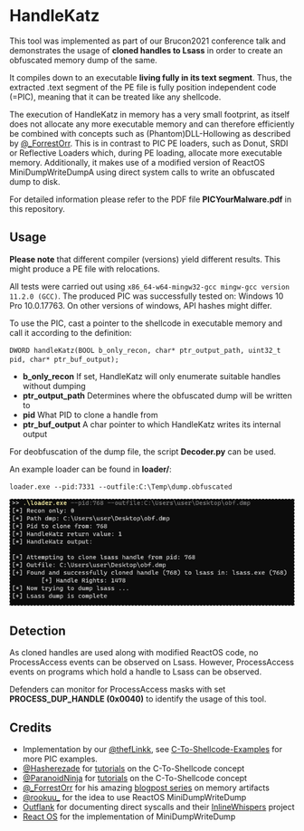 # HandleKatz

This tool was implemented as part of our Brucon2021 conference talk and demonstrates the usage of **cloned handles to Lsass** in order to create an obfuscated memory dump of the same.

It compiles down to an executable **living fully in its text segment**. Thus, the extracted .text segment of the PE file is fully position independent code (=PIC), meaning that it can be treated like any shellcode.

The execution of HandleKatz in memory has a very small footprint, as itself does not allocate any more executable memory and can therefore efficiently be combined with concepts such as (Phantom)DLL-Hollowing as described by [@_ForrestOrr](https://www.forrest-orr.net/post/malicious-memory-artifacts-part-i-dll-hollowing). This is in contrast to PIC PE loaders, such as Donut, SRDI or Reflective Loaders which, during PE loading, allocate more executable memory.
Additionally, it makes use of a modified version of ReactOS MiniDumpWriteDumpA using direct system calls to write an obfuscated dump to disk.

For detailed information please refer to the PDF file **PICYourMalware.pdf** in this repository.

## Usage

**Please note** that different compiler (versions) yield different results. This might produce a PE file with relocations.

All tests were carried out using ```x86_64-w64-mingw32-gcc mingw-gcc version 11.2.0 (GCC)```. The produced PIC was successfully tested on: Windows 10 Pro 10.0.17763. On other versions of windows, API hashes might differ.

To use the PIC, cast a pointer to the shellcode in executable memory and call it according to the definition:
```
DWORD handleKatz(BOOL b_only_recon, char* ptr_output_path, uint32_t pid, char* ptr_buf_output);
```

- **b_only_recon** If set, HandleKatz will only enumerate suitable handles without dumping
- **ptr_output_path** Determines where the obfuscated dump will be written to
- **pid** What PID to clone a handle from
- **ptr_buf_output** A char pointer to which HandleKatz writes its internal output

For deobfuscation of the dump file, the script **Decoder.py** can be used.

An example loader can be found in **loader/**:
```
loader.exe --pid:7331 --outfile:C:\Temp\dump.obfuscated
```

![Usage of HandleKatz PIC](imgs/HandleKatz.png)

## Detection

As cloned handles are used along with modified ReactOS code, no ProcessAccess events can be observed on Lsass. However, ProcessAccess events on programs which hold a handle to Lsass can be observed.

Defenders can monitor for ProcessAccess masks with set **PROCESS_DUP_HANDLE (0x0040)** to identify the usage of this tool.

## Credits

- Implementation by our [@thefLinkk](https://twitter.com/thefLinkk), see [C-To-Shellcode-Examples](https://github.com/thefLink/C-To-Shellcode-Examples) for more PIC examples.
- [@Hasherezade](https://twitter.com/hasherezade) for [tutorials](https://vxug.fakedoma.in/papers/VXUG/Exclusive/FromaCprojectthroughassemblytoshellcodeHasherezade.pdf) on the C-To-Shellcode concept
- [@ParanoidNinja](https://twitter.com/NinjaParanoid) for [tutorials](https://github.com/paranoidninja/PIC-Get-Privileges) on the C-To-Shellcode concept
- [@_ForrestOrr](https://twitter.com/_ForrestOrr) for his amazing [blogpost series](https://www.forrest-orr.net/post/malicious-memory-artifacts-part-i-dll-hollowing) on memory artifacts
- [@rookuu_](https://twitter.com/rookuu_) for the idea to use ReactOS MiniDumpWriteDump
- [Outflank](https://outflank.nl/) for documenting direct syscalls and their [InlineWhispers](https://github.com/outflanknl/InlineWhispers) project
- [React OS](https://reactos.org/) for the implementation of MiniDumpWriteDump
